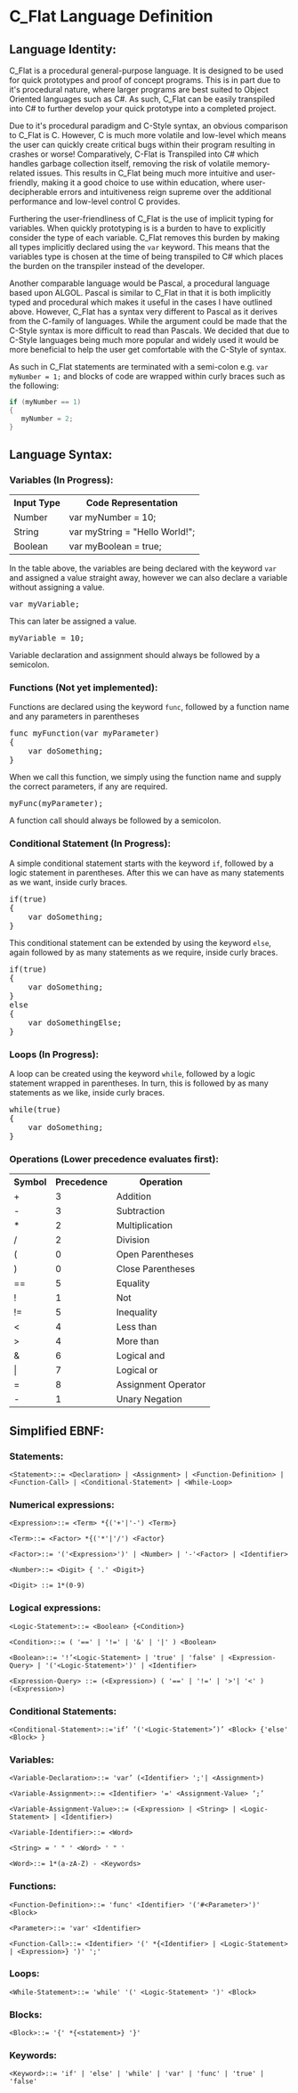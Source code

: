 ﻿# C_Flat Language Definition
## Language Identity:
C_Flat is a procedural general-purpose language. It is designed to be used for quick prototypes and proof of concept programs.
This is in part due to it's procedural nature, where larger programs are best suited to Object Oriented languages such as C#.
As such, C_Flat can be easily transpiled into C# to further develop your quick prototype into a completed project.

Due to it's procedural paradigm and C-Style syntax, an obvious comparison to C_Flat is C.
However, C is much more volatile and low-level which means the user can quickly create critical bugs within their program resulting in crashes or worse!
Comparatively, C-Flat is Transpiled into C# which handles garbage collection itself, removing the risk of volatile memory-related issues.
This results in C_Flat being much more intuitive and user-friendly, making it a good choice to use within education, where user-decipherable errors and intuitiveness reign supreme over the additional performance and low-level control C provides.

Furthering the user-friendliness of C_Flat is the use of implicit typing for variables.
When quickly prototyping is is a burden to have to explicitly consider the type of each variable.
C_Flat removes this burden by making all types implicitly declared using the `var` keyword.
This means that the variables type is chosen at the time of being transpiled to C# which places the burden on the transpiler instead of the developer.

Another comparable language would be Pascal, a procedural language based upon ALGOL. Pascal is similar to C_Flat in that it is both implicitly typed and procedural
which makes it useful in the cases I have outlined above. However, C_Flat has a syntax very different to Pascal as it derives from the C-family of languages.
While the argument could be made that the C-Style syntax is more difficult to read than Pascals.
We decided that due to C-Style languages being much more popular and widely used it would be more beneficial to help the user get comfortable with the C-Style of syntax.

As such in C_Flat statements are terminated with a semi-colon e.g. `var myNumber = 1;` and blocks of code are wrapped within curly braces such as the following:

```csharp
if (myNumber == 1)
{
   myNumber = 2;
}
```

## Language Syntax:

### Variables (In Progress):
<table>
    <tr>
        <th>Input Type</th>
        <th>Code Representation</th>
    </tr>
    <tr>
        <td>Number</td>
        <td>var myNumber = 10;</td>
    </tr>
    <tr>
        <td>String</td>
        <td>var myString = "Hello World!";</td>
    </tr>
    <tr>
        <td>Boolean</td>
        <td>var myBoolean = true;</td>
    </tr>
</table>

In the table above, the variables are being declared with the keyword `var` and assigned a value straight away, however we can also declare a variable without assigning a value.

<pre>var myVariable;</pre>

This can later be assigned a value.

<pre>myVariable = 10;</pre>

Variable declaration and assignment should always be followed by a semicolon.

### Functions (Not yet implemented):

Functions are declared using the keyword `func`, followed by a function name and any parameters in parentheses

<pre>func myFunction(var myParameter)
{
    var doSomething;
} </pre>

When we call this function, we simply using the function name and supply the correct parameters, if any are required.

<pre>myFunc(myParameter);</pre>

A function call should always be followed by a semicolon.

### Conditional Statement (In Progress):

A simple conditional statement starts with the keyword `if`, followed by a logic statement in parentheses. After this we can have as many statements as we want, inside curly braces.

<pre>if(true)
{
    var doSomething;
}</pre>

This conditional statement can be extended by using the keyword `else`, again followed by as many statements as we require, inside curly braces.

<pre>if(true)
{
    var doSomething;
}
else
{
    var doSomethingElse;
}</pre>

### Loops (In Progress):

A loop can be created using the keyword `while`, followed by a logic statement wrapped in parentheses. In turn, this is followed by as many statements as we like, inside curly braces.

<pre>while(true)
{
    var doSomething;
}</pre>

### Operations (Lower precedence evaluates first):
<table>
    <tr>
        <th>Symbol</th>
        <th>Precedence</th>
        <th>Operation</th>
    </tr>
    <tr>
        <td>+</td>
        <td>3</td>
        <td>Addition</td>
    </tr>
    <tr>
        <td>-</td>
        <td>3</td>
        <td>Subtraction</td>
    </tr>
    <tr>
        <td>*</td>
        <td>2</td>
        <td>Multiplication</td>
    </tr>
    <tr>
        <td>/</td>
        <td>2</td>
        <td>Division</td>
    </tr>
    <tr>
        <td>(</td>
        <td>0</td>
        <td>Open Parentheses</td>
    </tr>
    <tr>
        <td>)</td>
        <td>0</td>
        <td>Close Parentheses</td>
    </tr>
    <tr>
        <td>==</td>
        <td>5</td>
        <td>Equality</td>
    </tr>
    <tr>
        <td>!</td>
        <td>1</td>
        <td>Not</td>
    </tr>
    <tr>
        <td>!=</td>
        <td>5</td>
        <td>Inequality</td>
    </tr>
    <tr>
        <td><</td>
        <td>4</td>
        <td>Less than</td>
    </tr>
    <tr>
        <td>></td>
        <td>4</td>
        <td>More than</td>
    </tr>
    <tr>
        <td>&</td>
        <td>6</td>
        <td>Logical and</td>
    </tr>
    <tr>
        <td>|</td>
        <td>7</td>
        <td>Logical or</td>
    </tr>
    <tr>
        <td>=</td>
        <td>8</td>
        <td>Assignment Operator</td>
    </tr>
    <tr>
        <td>-</td>
        <td>1</td>
        <td>Unary Negation</td>
    </tr>
</table>

## Simplified EBNF:

### Statements:
`<Statement>::= <Declaration> | <Assignment> | <Function-Definition> | <Function-Call> | <Conditional-Statement> | <While-Loop>`

### Numerical expressions:

`<Expression>::= <Term> *{('+'|'-') <Term>}`

`<Term>::= <Factor> *{('*'|'/') <Factor}`

`<Factor>::= '('<Expression>')' | <Number> | '-'<Factor> | <Identifier>`

`<Number>::= <Digit> { '.' <Digit>}`

`<Digit> ::= 1*(0-9)`

### Logical expressions:

`<Logic-Statement>::= <Boolean> {<Condition>}`

`<Condition>::= ( '==' | '!=' | '&' | '|' ) <Boolean>`

`<Boolean>::= '!’<Logic-Statement> | 'true' | 'false' | <Expression-Query> | '('<Logic-Statement>')' | <Identifier>`

`<Expression-Query> ::= (<Expression>) ( '==' | '!=' | '>'| '<' ) (<Expression>)`

### Conditional Statements:

`<Conditional-Statement>::='if’ ‘('<Logic-Statement>’)’ <Block> {'else' <Block> }`

### Variables:

`<Variable-Declaration>::= 'var’ (<Identifier> ';'| <Assignment>)`

`<Variable-Assignment>::= <Identifier> '=' <Assignment-Value> ‘;’`

`<Variable-Assignment-Value>::= (<Expression> | <String> | <Logic-Statement> | <Identifier>)`

`<Variable-Identifier>::= <Word>`

`<String> = ' " ' <Word> ' " '`

`<Word>::= 1*(a-zA-Z) - <Keywords>`

### Functions:

`<Function-Definition>::= 'func' <Identifier> '('#<Parameter>')' <Block>`

`<Parameter>::= 'var' <Identifier>`

`<Function-Call>::= <Identifier> '(' *{<Identifier> | <Logic-Statement> | <Expression>} ')' ';'`

### Loops:

`<While-Statement>::= 'while' '(' <Logic-Statement> ')' <Block>`

### Blocks:

`<Block>::= '{' *{<statement>} '}'`

### Keywords:

`<Keyword>::= 'if' | 'else' | 'while' | 'var' | 'func' | 'true' | 'false'`